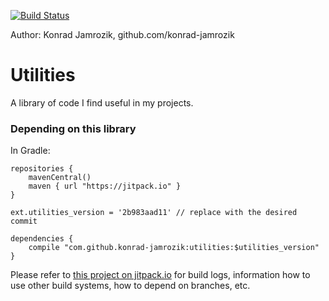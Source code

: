 
  [![Build Status](https://travis-ci.org/konrad-jamrozik/utilities.svg?branch=master)](https://travis-ci.org/konrad-jamrozik/utilities)
  
  Author: Konrad Jamrozik, github.com/konrad-jamrozik

# Utilities 
A library of code I find useful in my projects.

### Depending on this library

In Gradle:

```Gradle
repositories {
    mavenCentral()
    maven { url "https://jitpack.io" }
}

ext.utilities_version = '2b983aad11' // replace with the desired commit 

dependencies {
    compile "com.github.konrad-jamrozik:utilities:$utilities_version"
}
```

Please refer to [this project on jitpack.io](https://jitpack.io/#konrad-jamrozik/utilities) for build logs, information how to 
use other build systems, how to depend on branches, etc.
